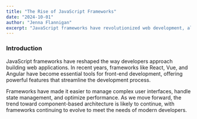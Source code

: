 ```yaml
---
title: "The Rise of JavaScript Frameworks"
date: "2024-10-01"
author: "Jenna Flannigan"
excerpt: "JavaScript frameworks have revolutionized web development, allowing developers to build complex applications with ease."
---
```


### Introduction

JavaScript frameworks have reshaped the way developers approach building web applications. In recent years, frameworks like React, Vue, and Angular have become essential tools for front-end development, offering powerful features that streamline the development process.

Frameworks have made it easier to manage complex user interfaces, handle state management, and optimize performance. As we move forward, the trend toward component-based architecture is likely to continue, with frameworks continuing to evolve to meet the needs of modern developers.
